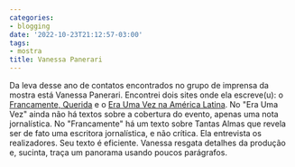 ```yaml
---
categories:
- blogging
date: '2022-10-23T21:12:57-03:00'
tags:
- mostra
title: Vanessa Panerari
---
```


Da leva desse ano de contatos encontrados no grupo de imprensa da mostra está Vanessa Panerari. Encontrei dois sites onde ela escreve(u): o [Francamente, Querida](http://francamentequerida.com.br/) e o [Era Uma Vez na América Latina](https://eraumavezamericalatina.substack.com). No "Era Uma Vez" ainda não há textos sobre a cobertura do evento, apenas uma nota jornalística. No "Francamente" há um texto sobre Tantas Almas que revela ser de fato uma escritora jornalística, e não crítica. Ela entrevista os realizadores. Seu texto é eficiente. Vanessa resgata detalhes da produção e, sucinta, traça um panorama usando poucos parágrafos.